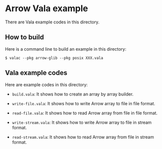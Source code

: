 <!---
  Licensed to the Apache Software Foundation (ASF) under one
  or more contributor license agreements.  See the NOTICE file
  distributed with this work for additional information
  regarding copyright ownership.  The ASF licenses this file
  to you under the Apache License, Version 2.0 (the
  "License"); you may not use this file except in compliance
  with the License.  You may obtain a copy of the License at

    http://www.apache.org/licenses/LICENSE-2.0

  Unless required by applicable law or agreed to in writing,
  software distributed under the License is distributed on an
  "AS IS" BASIS, WITHOUT WARRANTIES OR CONDITIONS OF ANY
  KIND, either express or implied.  See the License for the
  specific language governing permissions and limitations
  under the License.
-->

# Arrow Vala example

There are Vala example codes in this directory.

## How to build

Here is a command line to build an example in this directory:

```console
$ valac --pkg arrow-glib --pkg posix XXX.vala
```

## Vala example codes

Here are example codes in this directory:

  * `build.vala`: It shows how to create an array by array builder.

  * `write-file.vala`: It shows how to write Arrow array to file in
    file format.

  * `read-file.vala`: It shows how to read Arrow array from file in
    file format.

  * `write-stream.vala`: It shows how to write Arrow array to file in
    stream format.

  * `read-stream.vala`: It shows how to read Arrow array from file in
    stream format.
